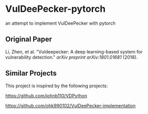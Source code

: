 # VulDeePecker-pytorch
an attempt to implement VulDeePecker with pytorch

## Original Paper

Li, Zhen, et al. "Vuldeepecker: A deep learning-based system for vulnerability detection." *arXiv preprint arXiv:1801.01681* (2018).

## Similar Projects

This project is inspired by the following projects:

https://github.com/johnb110/VDPython

https://github.com/ohk990102/VulDeePecker-implementation
